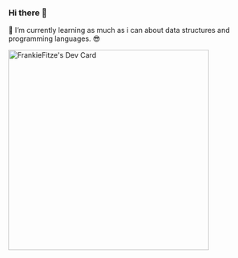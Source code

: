 ### Hi there 👋

🌱 I’m currently learning as much as i can about data structures and programming languages. :sunglasses:


<a href="https://app.daily.dev/FrankieFitze"><img src="https://api.daily.dev/devcards/5392d95d622e4566ae7bfd7ff5875ab1.png?r=48s" width="400" alt="FrankieFitze's Dev Card"/></a>

